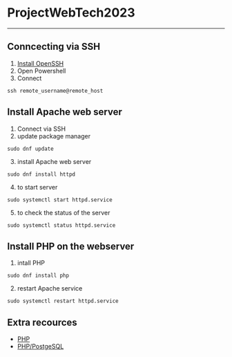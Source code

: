 # ProjectWebTech2023
---
## Conncecting via SSH
1. [Install OpenSSH](https://learn.microsoft.com/en-us/windows-server/administration/openssh/openssh_install_firstuse?tabs=powershell)
2. Open Powershell
3. Connect
```
ssh remote_username@remote_host
```

## Install Apache web server
1. Connect via SSH
2. update package manager
```
sudo dnf update
```
3. install Apache web server
```
sudo dnf install httpd 
```
4. to start server
```
sudo systemctl start httpd.service
```
5. to check the status of the server
```
sudo systemctl status httpd.service 
```

## Install PHP on the webserver
1. intall PHP
```
sudo dnf install php
```
2. restart Apache service
```
sudo systemctl restart httpd.service
```

## Extra recources
- [PHP](https://www.w3schools.com/php/default.asp)
- [PHP/PostgeSQL](https://www.php.net/manual/en/book.pgsql.php)
